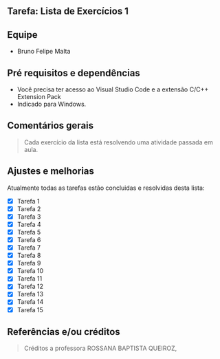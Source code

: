 ## Tarefa: Lista de Exercícios 1

## Equipe
- Bruno Felipe Malta

## Pré requisitos e dependências

- Você precisa ter acesso ao Visual Studio Code e a extensão C/C++ Extension Pack
- Indicado para Windows.

## Comentários gerais

>
>Cada exercício da lista está resolvendo uma atividade passada em aula.
>

## Ajustes e melhorias

Atualmente todas as tarefas estão concluidas e resolvidas desta lista:

- [x] Tarefa 1
- [x] Tarefa 2
- [x] Tarefa 3
- [x] Tarefa 4
- [x] Tarefa 5
- [x] Tarefa 6
- [x] Tarefa 7
- [x] Tarefa 8
- [x] Tarefa 9
- [x] Tarefa 10
- [x] Tarefa 11
- [x] Tarefa 12
- [x] Tarefa 13
- [x] Tarefa 14
- [x] Tarefa 15

## Referências e/ou créditos
>
> Créditos a professora ROSSANA BAPTISTA QUEIROZ,
>
>
